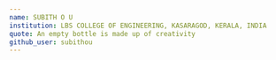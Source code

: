 ```yaml
---
name: SUBITH O U
institution: LBS COLLEGE OF ENGINEERING, KASARAGOD, KERALA, INDIA 
quote: An empty bottle is made up of creativity
github_user: subithou
---
```


